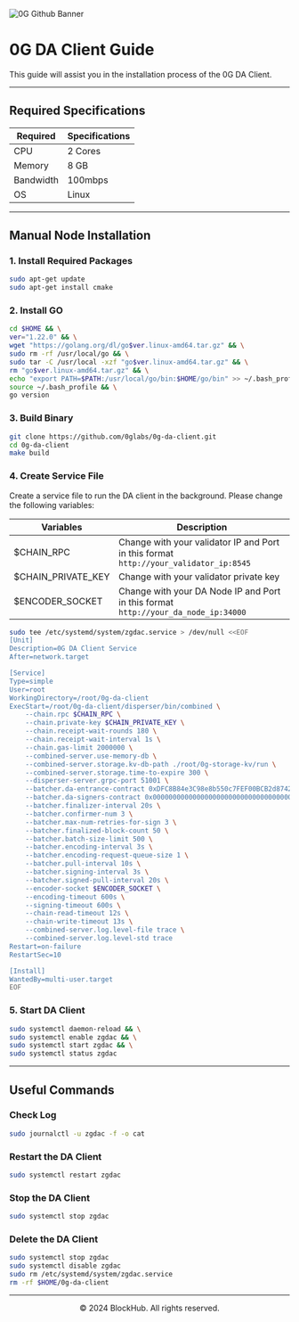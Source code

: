 ![0G Github Banner](https://github.com/BlockchainsHub/Testnet/assets/77204008/34a32724-b411-41e4-8696-e390dfa01cab)

# 0G DA Client Guide
This guide will assist you in the installation process of the 0G DA Client.

-----------------------------------------------------------------

## Required Specifications
| Required | Specifications |
|-|-
| CPU | 2 Cores |
| Memory | 8 GB |
| Bandwidth | 100mbps |
| OS | Linux |

-----------------------------------------------------------------

## Manual Node Installation
### 1. Install Required Packages
```bash
sudo apt-get update
sudo apt-get install cmake
```

### 2. Install GO
```bash
cd $HOME && \
ver="1.22.0" && \
wget "https://golang.org/dl/go$ver.linux-amd64.tar.gz" && \
sudo rm -rf /usr/local/go && \
sudo tar -C /usr/local -xzf "go$ver.linux-amd64.tar.gz" && \
rm "go$ver.linux-amd64.tar.gz" && \
echo "export PATH=$PATH:/usr/local/go/bin:$HOME/go/bin" >> ~/.bash_profile && \
source ~/.bash_profile && \
go version
```

### 3. Build Binary
```bash
git clone https://github.com/0glabs/0g-da-client.git
cd 0g-da-client
make build
```

### 4. Create Service File
Create a service file to run the DA client in the background. Please change the following variables:

| Variables | Description |
|-|-
| $CHAIN_RPC | Change with your validator IP and Port in this format `http://your_validator_ip:8545` |
| $CHAIN_PRIVATE_KEY | Change with your validator private key |
| $ENCODER_SOCKET | Change with your DA Node IP and Port in this format `http://your_da_node_ip:34000` |

```bash
sudo tee /etc/systemd/system/zgdac.service > /dev/null <<EOF
[Unit]
Description=0G DA Client Service
After=network.target

[Service]
Type=simple
User=root
WorkingDirectory=/root/0g-da-client
ExecStart=/root/0g-da-client/disperser/bin/combined \
    --chain.rpc $CHAIN_RPC \
    --chain.private-key $CHAIN_PRIVATE_KEY \
    --chain.receipt-wait-rounds 180 \
    --chain.receipt-wait-interval 1s \
    --chain.gas-limit 2000000 \
    --combined-server.use-memory-db \
    --combined-server.storage.kv-db-path ./root/0g-storage-kv/run \
    --combined-server.storage.time-to-expire 300 \
    --disperser-server.grpc-port 51001 \
    --batcher.da-entrance-contract 0xDFC8B84e3C98e8b550c7FEF00BCB2d8742d80a69 \
    --batcher.da-signers-contract 0x0000000000000000000000000000000000001000 \
    --batcher.finalizer-interval 20s \
    --batcher.confirmer-num 3 \
    --batcher.max-num-retries-for-sign 3 \
    --batcher.finalized-block-count 50 \
    --batcher.batch-size-limit 500 \
    --batcher.encoding-interval 3s \
    --batcher.encoding-request-queue-size 1 \
    --batcher.pull-interval 10s \
    --batcher.signing-interval 3s \
    --batcher.signed-pull-interval 20s \
    --encoder-socket $ENCODER_SOCKET \
    --encoding-timeout 600s \
    --signing-timeout 600s \
    --chain-read-timeout 12s \
    --chain-write-timeout 13s \
    --combined-server.log.level-file trace \
    --combined-server.log.level-std trace
Restart=on-failure
RestartSec=10

[Install]
WantedBy=multi-user.target
EOF
```

### 5. Start DA Client
```bash
sudo systemctl daemon-reload && \
sudo systemctl enable zgdac && \
sudo systemctl start zgdac && \
sudo systemctl status zgdac
```

-----------------------------------------------------------------

## Useful Commands
### Check Log
```bash
sudo journalctl -u zgdac -f -o cat
```

### Restart the DA Client
```bash
sudo systemctl restart zgdac
```

### Stop the DA Client
```bash
sudo systemctl stop zgdac
```

### Delete the DA Client
```bash
sudo systemctl stop zgdac
sudo systemctl disable zgdac
sudo rm /etc/systemd/system/zgdac.service
rm -rf $HOME/0g-da-client
```

-----------------------------------------------------------------

<p align="center">
  &copy; 2024 BlockHub. All rights reserved.
</p>